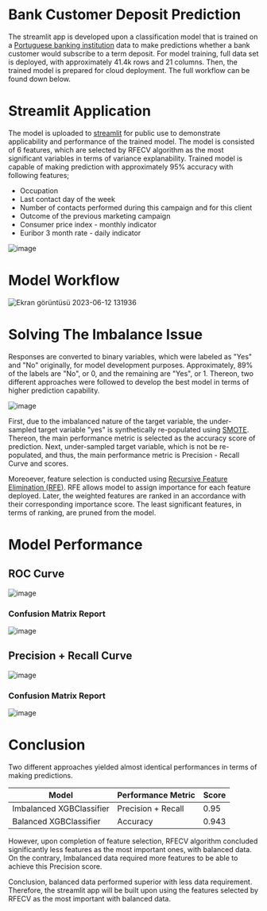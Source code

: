 # Bank Customer Deposit Prediction
 The streamlit app is developed upon a classification model that is trained on a [Portuguese banking institution](https://archive.ics.uci.edu/dataset/222/bank+marketing) data to make predictions whether a bank customer would subscribe to a term deposit. For model training, full data set is deployed, with approximately 41.4k rows and 21 columns. Then, the trained model is prepared for cloud deployment. The full workflow can be found down below.

# Streamlit Application
The model is uploaded to [streamlit](https://dfavenfre-customer-deposit-classifier-app-oyvffw.streamlit.app/) for public use to demonstrate applicability and performance of the trained model. The model is consisted of 6 features, which are selected by RFECV algorithm as the most significant variables in terms of variance explanability. Trained model is capable of making prediction with approximately 95% accuracy with following features;
- Occupation
- Last contact day of the week
- Number of contacts performed during this campaign and for this client
- Outcome of the previous marketing campaign
- Consumer price index - monthly indicator
- Euribor 3 month rate - daily indicator

![image](https://github.com/dfavenfre/customer_deposit_classifier/assets/118773869/bd411b6b-04e6-4200-ab02-3896cbca0ffc)

# Model Workflow
![Ekran görüntüsü 2023-06-12 131936](https://github.com/dfavenfre/customer_deposit_classifier/assets/118773869/1dbbd37d-72be-4066-b691-ee9316285c77)

# Solving The Imbalance Issue
 Responses are converted to binary variables, which were labeled as "Yes" and "No" originally, for model development purposes. Approximately, 89% of the labels are "No", or 0, and the remaining are "Yes", or 1. Thereon, two different approaches were followed to develop the best model in terms of higher prediction capability.
 
![image](https://github.com/dfavenfre/customer_deposit_classifier/assets/118773869/948c7552-7625-4aaa-a561-c6bcd5c7baa3)

 First, due to the imbalanced nature of the target variable, the under-sampled target variable "yes" is synthetically re-populated using [SMOTE](https://imbalanced-learn.org/stable/references/generated/imblearn.over_sampling.SMOTE.html). Thereon, the main performance metric is selected as the accuracy score of prediction. Next, under-sampled target variable, which is not be re-populated, and thus, the main performance metric is Precision - Recall Curve and scores. 
 
 Moreoever, feature selection is conducted using [Recursive Feature Elimination (RFE)](https://scikit-learn.org/stable/modules/generated/sklearn.feature_selection.RFE.html). RFE allows model to assign importance for each feature deployed. Later, the weighted features are ranked in an accordance with their corresponding importance score. The least significant features, in terms of ranking, are pruned from the model.

# Model Performance
## ROC Curve
![image](https://github.com/dfavenfre/customer_deposit_classifier/assets/118773869/861d0fc0-b25c-4f1b-b267-bcfc9afb4368)

### Confusion Matrix Report
![image](https://github.com/dfavenfre/customer_deposit_classifier/assets/118773869/deabf16d-ff15-4ae2-9ef4-02b84471434d)
## Precision + Recall Curve 
![image](https://github.com/dfavenfre/customer_deposit_classifier/assets/118773869/de3388c0-d14c-4dfb-a509-357d3cc2d4d8)
### Confusion Matrix Report
![image](https://github.com/dfavenfre/customer_deposit_classifier/assets/118773869/ff70b620-9e36-4f96-99b5-e98fb69fa643)

# Conclusion
Two different approaches yielded almost identical performances in terms of making predictions. 

| Model | Performance Metric | Score|
| ------|-------------------| -----|
| Imbalanced XGBClassifier| Precision + Recall| 0.95|
| Balanced XGBClassifier| Accuracy | 0.943 |

However, upon completion of feature selection, RFECV algorithm concluded significantly less features as the most important ones, with balanced data. On the contrary, Imbalanced data required more features to be able to achieve this Precision score. 

Conclusion, balanced data performed superior with less data requirement. Therefore, the streamlit app will be built upon using the features selected by RFECV as the most important with balanced data.  



